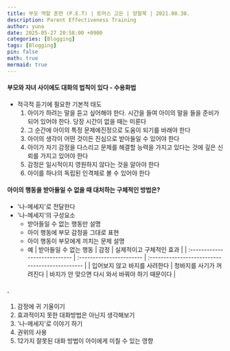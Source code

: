 ```yaml
---
title: 부모 역할 훈련 (P.E.T) | 토머스 고든 | 양철북 | 2021.08.30.
description: Parent Effectiveness Training
author: yuna
date: 2025-05-27 20:58:00 +0900
categories: [Blogging]
tags: [Blogging]
pin: false
math: true
mermaid: true
---
```


#### 부모와 자녀 사이에도 대화의 법칙이 있다 - 수용화법
- 적극적 듣기에 필요한 기본적 태도
  1. 아이가 하려는 말을 듣고 싶어해야 한다. 시간을 들여 아이의 말을 들을 준비가 되어 있어야 한다. 당장 시간이 없을 때는 미룬다
  2. 그 순간에 아이의 특정 문제에진정으로 도움이 되기를 바래야 한다
  3. 아이의 생각이 어떤 것이든 진심으로 받아들일 수 있어야 한다
  4. 아이가 자기 감정을 다스리고 문제를 해결할 능력을 가지고 있다는 것에 깊은 신뢰를 가지고 있어야 한다
  5. 감정은 일시적이지 영원하지 않다는 것을 알아야 한다
  6. 아이를 하나의 독립된 인격체로 볼 수 있어야 한다

#### 아이의 행동을 받아들일 수 없을 때 대처하는 구체적인 방법은?
- '나-메세지'로 전달한다
- '나-메세지'의 구성요소
  - 받아들일 수 없는 행동만 설명
  - 아이 행동에 부모 감정을 그대로 표현
  - 아이 행동이 부모에게 끼치는 문제 설명
  - 예
    | 받아들일 수 없는 행동         | 감정                     | 실제적이고 구체적인 효과                        |
    | :---------------------------- | :----------------------- | :---------------------------------------------- |
    | 입어보지 않고 바지를 사려한다 | 청바지를 사기가 꺼려진다 | 바지가 안 맞으면 다시 와서 바꿔야 하기 때문이다 |

#### .
1. 감정에 귀 기울이기
2. 효과적이지 못한 대화방법은 아닌지 생각해보기
3. '나-메세지'로 이야기 하기
4. 권위의 사용
5. 12가지 잘못된 대화 방법이 아이에게 미칠 수 있는 영향
